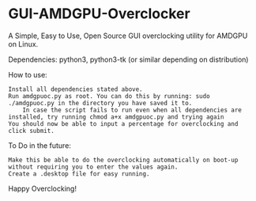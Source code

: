 # GUI-AMDGPU-Overclocker
A Simple, Easy to Use, Open Source GUI overclocking utility for AMDGPU on Linux.

Dependencies:
	python3,
	python3-tk (or similar depending on distribution)

How to use:

	Install all dependencies stated above.
	Run amdgpuoc.py as root. You can do this by running: sudo ./amdgpuoc.py in the directory you have saved it to.
		In case the script fails to run even when all dependencies are installed, try running chmod a+x amdgpuoc.py and trying again
	You should now be able to input a percentage for overclocking and click submit.

To Do in the future:

	Make this be able to do the overclocking automatically on boot-up without requiring you to enter the values again.
	Create a .desktop file for easy running.

Happy Overclocking!
